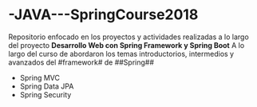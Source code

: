 # -JAVA---SpringCourse2018
Repositorio enfocado en los proyectos y actividades realizadas a lo largo del proyecto __Desarrollo Web con Spring Framework y Spring Boot__
A lo largo del curso de abordaron los temas introductorios, intermedios y avanzados del #framework# de ##Spring##

* Spring MVC
* Spring Data JPA
* Spring Security
